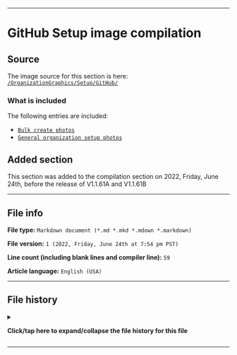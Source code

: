 
***

# GitHub Setup image compilation

## Source

The image source for this section is here: [`/OrganizationGraphics/Setup/GitHub/`](/OrganizationGraphics/Setup/GitHub/)

### What is included

The following entries are included:

* [`Bulk create photos`](/OrganizationGraphics/Setup/GitHub/Bulk_Create/)
* [`General organization setup photos`](/OrganizationGraphics/Setup/GitHub/)

## Added section

This section was added to the compilation section on 2022, Friday, June 24th, before the release of V1.1.61A and V1.1.61B

***

## File info

**File type:** `Markdown document (*.md *.mkd *.mdown *.markdown)`

**File version:** `1 (2022, Friday, June 24th at 7:54 pm PST)`

**Line count (including blank lines and compiler line):** `59`

**Article language:** `English (USA)`

***

## File history

<details><summary><p lang="en"><b>Click/tap here to expand/collapse the file history for this file</b></p></summary>

<details><summary><p lang="en"><b>Version 1 (2022, Friday, June 24th at 7:54 pm PST)</b></p></summary>

**This version was made by:** [`@seanpm2001`](https://github.com/seanpm2001/)

> Changes:

- [x] Started the file
- [x] Added the title section
- [x] Added the `source` section
- - [x] Added the `what is included` subsection
- [x] Added the `added section` section
- [x] Added the `file info` section
- [x] Added the `file history` section
- [ ] No other changes in version 1

</details>

</details>

***
